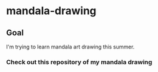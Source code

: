 # mandala-drawing
## Goal
I'm trying to learn mandala art drawing this summer.
### Check out this repository of my mandala drawing
